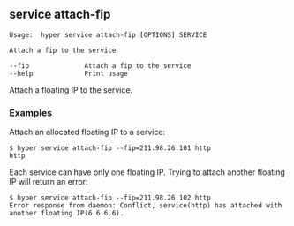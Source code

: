 ## service attach-fip

    Usage:	hyper service attach-fip [OPTIONS] SERVICE
    
    Attach a fip to the service
    
    --fip              Attach a fip to the service
    --help             Print usage

Attach a floating IP to the service.

### Examples

Attach an allocated floating IP to a service:

    $ hyper service attach-fip --fip=211.98.26.101 http
    http

Each service can have only one floating IP. Trying to attach another floating IP will return an error:

    $ hyper service attach-fip --fip=211.98.26.102 http
    Error response from daemon: Conflict, service(http) has attached with another floating IP(6.6.6.6).

